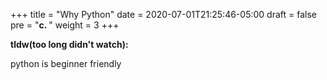 +++
title = "Why Python"
date = 2020-07-01T21:25:46-05:00
draft = false
pre = "<b>c. </b>"
weight = 3
+++

**tldw(too long didn't watch):**

python is beginner friendly